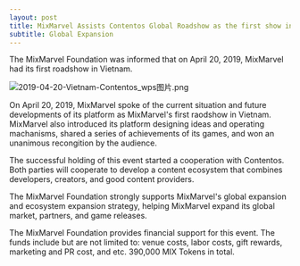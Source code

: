 ```yaml
---
layout: post
title: MixMarvel Assists Contentos Global Roadshow as the first show in Vietnam
subtitle: Global Expansion
---
```


The MixMarvel Foundation was informed that on April 20, 2019, MixMarvel had its first roadshow in Vietnam. 

![2019-04-20-Vietnam-Contentos_wps图片.png](https://i.loli.net/2020/02/21/nHEUobRcAxp3jyV.png)

On April 20, 2019, MixMarvel spoke of the current situation and future developments of its platform as MixMarvel's first raodshow in Vietnam. MixMarvel also introduced its platform designing ideas and operating machanisms, shared a series of achievements of its games, and won an unanimous recongition by the audience. 

The successful holding of this event started a cooperation with Contentos. Both parties will cooperate to develop a content ecosystem that combines developers, creators, and good content providers. 

The MixMarvel Foundation strongly supports MixMarvel's global expansion    and ecosystem expansion strategy, helping MixMarvel expand its global market, partners, and game releases. 

The MixMarvel Foundation provides financial support for this event. The funds include but are not limited to: venue costs, labor costs, gift rewards, marketing and PR cost, and etc. 390,000 MIX Tokens in total. 

